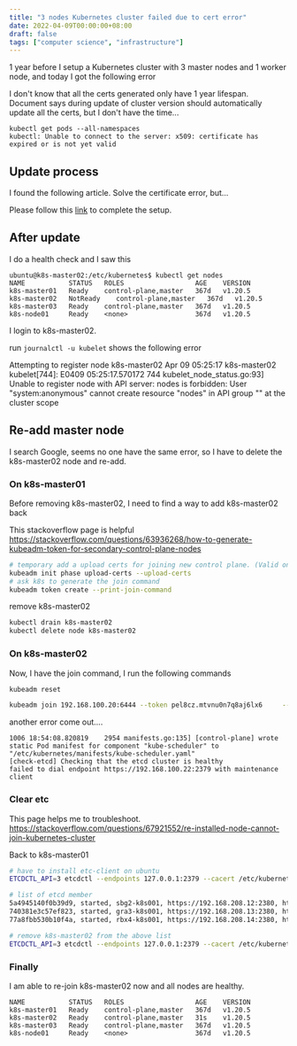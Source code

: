 ```yaml
---
title: "3 nodes Kubernetes cluster failed due to cert error"
date: 2022-04-09T00:00:00+08:00
draft: false
tags: ["computer science", "infrastructure"]
---
```


1 year before I setup a Kubernetes cluster with 3 master nodes and 1 worker node, and today I got the following error

I don't know that all the certs generated only have 1 year lifespan. Document says during update of cluster version should automatically update all the certs, but I don't have the time...

```
kubectl get pods --all-namespaces
kubectl: Unable to connect to the server: x509: certificate has expired or is not yet valid
```

## Update process

I found the following article. Solve the certificate error, but...

Please follow this [link](https://github.com/toracigno/kb/wiki/K8s-API-server-certificate-renewal) to complete the setup.

## After update

I do a health check and I saw this

```
ubuntu@k8s-master02:/etc/kubernetes$ kubectl get nodes
NAME           STATUS   ROLES                  AGE    VERSION
k8s-master01   Ready    control-plane,master   367d   v1.20.5
k8s-master02   NotReady    control-plane,master   367d   v1.20.5
k8s-master03   Ready    control-plane,master   367d   v1.20.5
k8s-node01     Ready    <none>                 367d   v1.20.5
```

I login to k8s-master02.

run `journalctl -u kubelet` shows the following error

Attempting to register node k8s-master02
Apr 09 05:25:17 k8s-master02 kubelet[744]: E0409 05:25:17.570172     744 kubelet_node_status.go:93] Unable to register node  with API server: nodes is forbidden: User "system:anonymous" cannot create resource "nodes" in API group "" at the cluster scope


## Re-add master node

I search Google, seems no one have the same error, so I have to delete the k8s-master02 node and re-add.

### On k8s-master01

Before removing k8s-master02, I need to find a way to add k8s-master02 back

This stackoverflow page is helpful 
https://stackoverflow.com/questions/63936268/how-to-generate-kubeadm-token-for-secondary-control-plane-nodes

```bash
# temporary add a upload certs for joining new control plane. (Valid only for 2 hours)
kubeadm init phase upload-certs --upload-certs
# ask k8s to generate the join command
kubeadm token create --print-join-command
```

remove k8s-master02

```bash
kubectl drain k8s-master02
kubectl delete node k8s-master02
```

### On k8s-master02

Now, I have the join command, I run the following commands

```bash
kubeadm reset

kubeadm join 192.168.100.20:6444 --token pel8cz.mtvnu0n7q8aj6lx6     --discovery-token-ca-cert-hash sha256:xxxxxxx --control-plane --certificate-key xxxxxxxx
```

another error come out....

```
1006 18:54:08.820819    2954 manifests.go:135] [control-plane] wrote static Pod manifest for component "kube-scheduler" to "/etc/kubernetes/manifests/kube-scheduler.yaml"
[check-etcd] Checking that the etcd cluster is healthy
failed to dial endpoint https://192.168.100.22:2379 with maintenance client
```

### Clear etc

This page helps me to troubleshoot. https://stackoverflow.com/questions/67921552/re-installed-node-cannot-join-kubernetes-cluster

Back to k8s-master01

```bash
# have to install etc-client on ubuntu
ETCDCTL_API=3 etcdctl --endpoints 127.0.0.1:2379 --cacert /etc/kubernetes/pki/etcd/ca.crt --cert /etc/kubernetes/pki/etcd/server.crt --key /etc/kubernetes/pki/etcd/server.key member list

# list of etcd member
5a4945140f0b39d9, started, sbg2-k8s001, https://192.168.208.12:2380, https://192.168.208.12:2379
740381e3c57ef823, started, gra3-k8s001, https://192.168.208.13:2380, https://192.168.208.13:2379
77a8fbb530b10f4a, started, rbx4-k8s001, https://192.168.208.14:2380, https://192.168.208.14:2379

# remove k8s-master02 from the above list
ETCDCTL_API=3 etcdctl --endpoints 127.0.0.1:2379 --cacert /etc/kubernetes/pki/etcd/ca.crt --cert /etc/kubernetes/pki/etcd/server.crt --key /etc/kubernetes/pki/etcd/server.key member remove e073aa5a204b727d
```

### Finally

I am able to re-join k8s-master02 now and all nodes are healthy.

```
NAME           STATUS   ROLES                  AGE    VERSION
k8s-master01   Ready    control-plane,master   367d   v1.20.5
k8s-master02   Ready    control-plane,master   31s    v1.20.5
k8s-master03   Ready    control-plane,master   367d   v1.20.5
k8s-node01     Ready    <none>                 367d   v1.20.5
```

